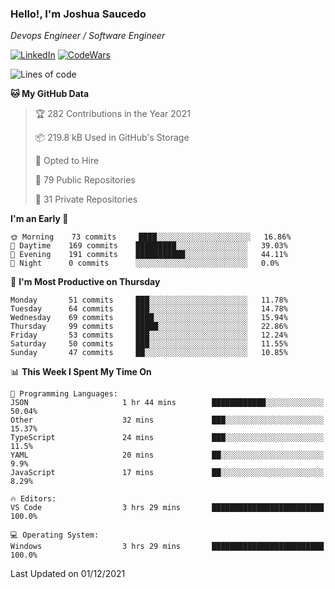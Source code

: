 ### Hello!, I'm Joshua Saucedo
*Devops Engineer / Software Engineer*  

[![LinkedIn](https://img.shields.io/badge/LinkedIn-0073b1?logo=linkedin&style=flat-square&logoColor=white)](https://www.linkedin.com/in/joshua-nathanael-saucedo-uriarte-bb0336169/)
[![CodeWars](https://www.codewars.com/users/joshuansu0897/badges/micro)](https://www.codewars.com/users/joshuansu0897)

<!--START_SECTION:waka-->
![Lines of code](https://img.shields.io/badge/From%20Hello%20World%20I%27ve%20Written-3.7%20million%20lines%20of%20code-blue)

**🐱 My GitHub Data** 

> 🏆 282 Contributions in the Year 2021
 > 
> 📦 219.8 kB Used in GitHub's Storage 
 > 
> 💼 Opted to Hire
 > 
> 📜 79 Public Repositories 
 > 
> 🔑 31 Private Repositories  
 > 
**I'm an Early 🐤** 

```text
🌞 Morning    73 commits     ████░░░░░░░░░░░░░░░░░░░░░   16.86% 
🌆 Daytime    169 commits    █████████░░░░░░░░░░░░░░░░   39.03% 
🌃 Evening    191 commits    ███████████░░░░░░░░░░░░░░   44.11% 
🌙 Night      0 commits      ░░░░░░░░░░░░░░░░░░░░░░░░░   0.0%

```
📅 **I'm Most Productive on Thursday** 

```text
Monday       51 commits     ███░░░░░░░░░░░░░░░░░░░░░░   11.78% 
Tuesday      64 commits     ███░░░░░░░░░░░░░░░░░░░░░░   14.78% 
Wednesday    69 commits     ████░░░░░░░░░░░░░░░░░░░░░   15.94% 
Thursday     99 commits     █████░░░░░░░░░░░░░░░░░░░░   22.86% 
Friday       53 commits     ███░░░░░░░░░░░░░░░░░░░░░░   12.24% 
Saturday     50 commits     ███░░░░░░░░░░░░░░░░░░░░░░   11.55% 
Sunday       47 commits     ██░░░░░░░░░░░░░░░░░░░░░░░   10.85%

```


📊 **This Week I Spent My Time On** 

```text
💬 Programming Languages: 
JSON                     1 hr 44 mins        ████████████░░░░░░░░░░░░░   50.04% 
Other                    32 mins             ███░░░░░░░░░░░░░░░░░░░░░░   15.37% 
TypeScript               24 mins             ███░░░░░░░░░░░░░░░░░░░░░░   11.5% 
YAML                     20 mins             ██░░░░░░░░░░░░░░░░░░░░░░░   9.9% 
JavaScript               17 mins             ██░░░░░░░░░░░░░░░░░░░░░░░   8.29%

🔥 Editors: 
VS Code                  3 hrs 29 mins       █████████████████████████   100.0%

💻 Operating System: 
Windows                  3 hrs 29 mins       █████████████████████████   100.0%

```


 Last Updated on 01/12/2021
<!--END_SECTION:waka-->
